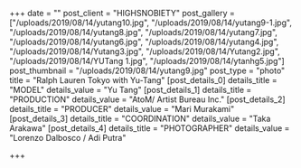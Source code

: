 +++
date = ""
post_client = "HIGHSNOBIETY"
post_gallery = ["/uploads/2019/08/14/yutang10.jpg", "/uploads/2019/08/14/yutang9-1.jpg", "/uploads/2019/08/14/yutang8.jpg", "/uploads/2019/08/14/yutang7.jpg", "/uploads/2019/08/14/yutang6.jpg", "/uploads/2019/08/14/yutang4.jpg", "/uploads/2019/08/14/Yutang3.jpg", "/uploads/2019/08/14/Yutang2.jpg", "/uploads/2019/08/14/YUTang 1.jpg", "/uploads/2019/08/14/ytanhg5.jpg"]
post_thumbnail = "/uploads/2019/08/14/yutang9.jpg"
post_type = "photo"
title = "Ralph Lauren Tokyo with Yu-Tang"
[post_details_0]
details_title = "MODEL"
details_value = "Yu Tang"
[post_details_1]
details_title = "PRODUCTION"
details_value = "AtoM/ Artist Bureau Inc."
[post_details_2]
details_title = "PRODUCER"
details_value = "Mari Murakami"
[post_details_3]
details_title = "COORDINATION"
details_value = "Taka Arakawa"
[post_details_4]
details_title = "PHOTOGRAPHER"
details_value = "Lorenzo Dalbosco / Adi Putra"

+++
